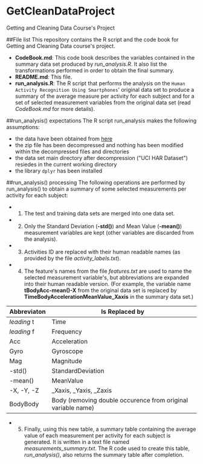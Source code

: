 # GetCleanDataProject
Getting and Cleaning Data Course's Project

##File list
This repository contains the R script and the code book for Getting and Cleaning Data course's project.

+ **CodeBook.md**: This code book describes the variables contained in the summary data set produced by *run_analysis.R*. It also list the transformations performed in order to obtain the final summary.
+ **README.md**: This file.
+ **run_analysis.R**: The R script that performs the analysis on the `Human Activity Recognition Using Smartphones`' original data set to produce a summary of the average measure per activity for each subject and for a set of selected measurement variables from the original data set (read *CodeBook.md* for more details).

##run_analysis() expectations
The R script run_analysis makes the following assumptions:
+ the data have been obtained from [here](https://d396qusza40orc.cloudfront.net/getdata%2Fprojectfiles%2FUCI%20HAR%20Dataset.zip)
+ the zip file has been decompressed and nothing has been modified within the decompressed files and directories
+ the data set main directory after decompression ("UCI HAR Dataset") resiedes in the current working directory
+ the library `dplyr` has been installed

##run_analysis() processing 
The following operations are performed by run_analysis() to obtain a summary of some selected measurements per activity for each subject:

+ 1) The test and training data sets are merged into one data set.
+ 2) Only the Standard Deviation (**-std()**) and Mean Value (**-mean()**) measurement variables are kept (other variables are discarded from the analysis).
+ 3) Activities ID are replaced with their human readable names (as provided by the file *activity_labels.txt*).
+ 4) The feature's names from the file *features.txt* are used to name the selected measurement variable's, but abbreviations are expanded into their human readable version. (For example, the variable name **tBodyAcc-mean()-X** from the original data set is replaced by **TimeBodyAccelerationMeanValue_Xaxis** in the summary data set.)

Abbreviaton  | Is Replaced by
------------ | -----------------
*leading* t  | Time
*leading* f  | Frequency
Acc          | Acceleration
Gyro         | Gyroscope
Mag          | Magnitude
-std()       | StandardDeviation
-mean()      | MeanValue
-X, -Y, -Z   | _Xaxis, _Yaxis, _Zaxis
BodyBody     | Body (removing double occurence from original variable name)

+ 5) Finally, using this new table, a summary table containing the average value of each measurement per activity for each subject is generated. It is written in a text file named  *measurements_summary.txt*. The R code used to create this table, *run_analysis()*, also returns the summary table after completion.


